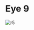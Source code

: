 # Eye 9
![r5](https://github.com/Olga039/eye9/assets/147190274/f2e16815-2c5a-4e46-9f6e-0e3c82d423d9)
